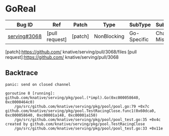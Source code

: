 
# GoReal

| Bug ID|  Ref | Patch | Type | SubType | SubsubType |
| ----  | ---- | ----  | ---- | ---- | ---- |
|[serving#3068]|[pull request]|[patch]| NonBlocking | Go-Specific | Channel Misuse |

[serving#3068]:(serving3068_test.go)
[patch]:https://github.com/ knative/serving/pull/3068/files
[pull request]:https://github.com/ knative/serving/pull/3068
 

## Backtrace

```
panic: send on closed channel

goroutine 8 [running]:
github.com/knative/serving/pkg/pool.(*impl).Go(0xc000058640, 0xc0000464c0)
	/go/src/github.com/knative/serving/pkg/pool/pool.go:79 +0x7c
github.com/knative/serving/pkg/pool.TestRacingClose.func1(0x60dca0, 0xc000058640, 0xc00001a148, 0xc00001a150)
	/go/src/github.com/knative/serving/pkg/pool/pool_test.go:35 +0x4c
created by github.com/knative/serving/pkg/pool.TestRacingClose
	/go/src/github.com/knative/serving/pkg/pool/pool_test.go:33 +0x11e
```

